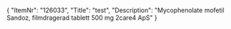 {
  "ItemNr": "126033",
  "Title": "test",
  "Description": "Mycophenolate mofetil Sandoz, filmdragerad tablett 500 mg 2care4 ApS"
}